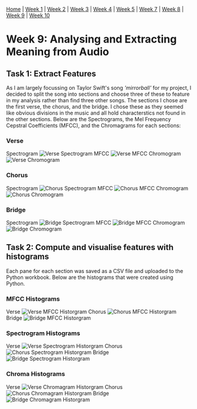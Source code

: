 [Home](README.md) | [Week 1](week1.md) | [Week 2](week2.md) | [Week 3](week3.md) | [Week 4](week4.md) | [Week 5](week5.md) | [Week 7](week7.md) | [Week 8](week8.md) | [Week 9](week9.md) | [Week 10](week10.md)

# Week 9: Analysing and Extracting Meaning from Audio
## Task 1: Extract Features
As I am largely focussing on Taylor Swift's song *'mirrorball'* for my project, I decided to split the song into  sections and choose three of these to feature in my analysis rather than find three other songs. The sections I chose are the first verse, the chorus, and the bridge. I chose these as they seemed like obvious divisions in the music and all hold characterstics not found in the other sections. Below are the Spectrograms, the Mel Frequency Cepstral Coefficients (MFCC), and the Chromagrams for each sections:
### Verse
Spectrogram ![Verse Spectrogram](data/week9/mirrorball_verse_spectrogram.png)
MFCC ![Verse MFCC](data/week9/mirrorball_verse_MFCC.png)
Chromogram ![Verse Chromogram](data/week9/mirrorball_verse_chromogram.png)
### Chorus
Spectrogram ![Chorus Spectrogram](data/week9/mirrorball_chorus_spectrogram.png)
MFCC ![Chorus MFCC](data/week9/mirrorball_chorus_MFCC.png)
Chromogram ![Chorus Chromogram](data/week9/mirrorball_chorus_chromogram.png)
### Bridge
Spectrogram ![Bridge Spectrogram](data/week9/mirrorball_bridge_spectrogram.png)
MFCC ![Bridge MFCC](data/week9/mirrorball_bridge_MFCC.png)
Chromogram ![Bridge Chromogram](data/week9/mirrorball_bridge_chromogram.png)

## Task 2: Compute and visualise features with histograms
Each pane for each section was saved as a CSV file and uploaded to the Python workbook. Below are the histograms that were created using Python. 
### MFCC Histograms
Verse ![Verse MFCC Historgram](data/week9/mb_verse_MFCC_histogram.png)
Chorus ![Chorus MFCC Historgram](data/week9/mb_chorus_MFCC_histogram.png)
Bridge ![Bridge MFCC Historgram](data/week9/mb_bridge_MFCC_histogram.png)
### Spectrogram Histograms
Verse ![Verse Spectrogram Historgram](data/week9/MB_verse_spectro_histogram.png)
Chorus ![Chorus Spectrogram Historgram](data/week9/MB_chorus_spectro_histogram.png)
Bridge ![Bridge Spectrogram Historgram](data/week9/MB_bridge_spectro_histogram.png)
### Chroma Histograms
Verse ![Verse Chromagram Historgram](data/week9/MB_verse_chroma_histogram.png)
Chorus ![Chorus Chromagram Historgram](data/week9/MB_chorus_chroma_histogram.png)
Bridge ![Bridge Chromagram Historgram](data/week9/MB_bridge_chroma_histogram.png)
